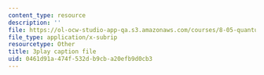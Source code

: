 ```yaml
---
content_type: resource
description: ''
file: https://ol-ocw-studio-app-qa.s3.amazonaws.com/courses/8-05-quantum-physics-ii-fall-2013/0461d91a474f532db9cba20efb9d0cb3_lnZR0TVNh2k.vtt
file_type: application/x-subrip
resourcetype: Other
title: 3play caption file
uid: 0461d91a-474f-532d-b9cb-a20efb9d0cb3
---
```

